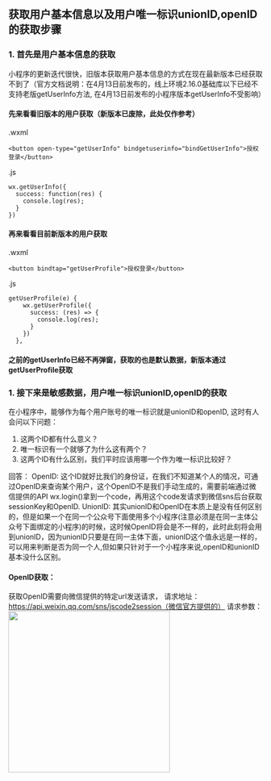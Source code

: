 ## 获取用户基本信息以及用户唯一标识unionID,openID的获取步骤

### 1. 首先是用户基本信息的获取

小程序的更新迭代很快，旧版本获取用户基本信息的方式在现在最新版本已经获取不到了（官方文档说明：在4月13日前发布的，线上环境2.16.0基础库以下已经不支持老版getUserInfo方法, 在4月13日前发布的小程序版本getUserInfo不受影响）

#### 先来看看旧版本的用户获取（新版本已废除，此处仅作参考）

.wxml
```
<button open-type="getUserInfo" bindgetuserinfo="bindGetUserInfo">授权登录</button>
```

.js
```
wx.getUserInfo({
  success: function(res) {
    console.log(res);
  }
})
```

#### 再来看看目前新版本的用户获取

.wxml
```
<button bindtap="getUserProfile">授权登录</button>
```

.js
```
getUserProfile(e) {
    wx.getUserProfile({
      success: (res) => {
        console.log(res);
      }
    })
  },
```

#### 之前的getUserInfo已经不再弹窗，获取的也是默认数据，新版本通过getUserProfile获取

### 1. 接下来是敏感数据，用户唯一标识unionID,openID的获取

在小程序中，能够作为每个用户账号的唯一标识就是unionID和openID, 这时有人会问以下问题：
1. 这两个ID都有什么意义？
2. 唯一标识有一个就够了为什么这有两个？
3. 这两个ID有什么区别，我们平时应该用哪一个作为唯一标识比较好？

回答：
OpenID: 这个ID就好比我们的身份证，在我们不知道某个人的情况，可通过OpenID来查询某个用户，这个OpenID不是我们手动生成的，需要前端通过微信提供的API wx.login()拿到一个code，再用这个code发请求到微信sns后台获取sessionKey和OpenID.
UnionID: 其实unionID和OpenID在本质上是没有任何区别的，但是如果一个在同一个公众号下面使用多个小程序(注意必须是在同一主体公众号下面绑定的小程序)的时候，这时候OpenID将会是不一样的，此时此刻将会用到unionID，因为unionID只要是在同一主体下面，unionID这个值永远是一样的，可以用来判断是否为同一个人,但如果只针对于一个小程序来说,openID和unionID基本没什么区别。

#### OpenID获取：

获取OpenID需要向微信提供的特定url发送请求，
请求地址：https://api.weixin.qq.com/sns/jscode2session（微信官方提供的）
请求参数：
<img src="https://github.com/Ernestanior/Miniapp-userData/blob/087e5046098d5a0c854dc38b8e5df84330190ab1/screenshot/p1.png" width="320px">
